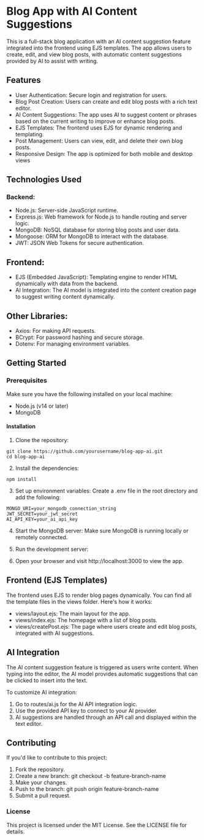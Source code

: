 # Blog App with AI Content Suggestions
This is a full-stack blog application with an AI content suggestion feature integrated into the frontend using EJS templates. The app allows users to create, edit, and view blog posts, with automatic content suggestions provided by AI to assist with writing.   
   
## Features   
- User Authentication: Secure login and registration for users.
- Blog Post Creation: Users can create and edit blog posts with a rich text editor.
- AI Content Suggestions: The app uses AI to suggest content or phrases based on the current writing to improve or enhance blog posts.
- EJS Templates: The frontend uses EJS for dynamic rendering and templating.
- Post Management: Users can view, edit, and delete their own blog posts.
- Responsive Design: The app is optimized for both mobile and desktop views

## Technologies Used
### Backend:
- Node.js: Server-side JavaScript runtime.
- Express.js: Web framework for Node.js to handle routing and server logic.
- MongoDB: NoSQL database for storing blog posts and user data.
- Mongoose: ORM for MongoDB to interact with the database.
- JWT: JSON Web Tokens for secure authentication.

## Frontend:
- EJS (Embedded JavaScript): Templating engine to render HTML dynamically with data from the backend.
- AI Integration: The AI model is integrated into the content creation page to suggest writing content dynamically.

## Other Libraries:
- Axios: For making API requests.
- BCrypt: For password hashing and secure storage.
- Dotenv: For managing environment variables.

## Getting Started
### Prerequisites
Make sure you have the following installed on your local    machine:  

- Node.js (v14 or later)
- MongoDB
#### Installation
1. Clone the repository:
 ```
 git clone https://github.com/yourusername/blog-app-ai.git
cd blog-app-ai
```
2. Install the dependencies:
```
npm install
```
3. Set up environment variables: Create a .env file in the root directory and add the following:
```
MONGO_URI=your_mongodb_connection_string
JWT_SECRET=your_jwt_secret
AI_API_KEY=your_ai_api_key
```
4. Start the MongoDB server: Make sure MongoDB is running locally or remotely connected.

5. Run the development server:

6. Open your browser and visit http://localhost:3000 to view   the app.

## Frontend (EJS Templates)
The frontend uses EJS to render blog pages dynamically. You can find all the template files in the views folder. Here's how it works:

- views/layout.ejs: The main layout for the app.
- views/index.ejs: The homepage with a list of blog posts.
- views/createPost.ejs: The page where users create and edit blog posts, integrated with AI suggestions.

## AI Integration
The AI content suggestion feature is triggered as users write content. When typing into the editor, the AI model provides automatic suggestions that can be clicked to insert into the text.

To customize AI integration:

1. Go to routes/ai.js for the AI API integration logic.
2. Use the provided API key to connect to your AI provider.
3. AI suggestions are handled through an API call and displayed within the text editor.

## Contributing
If you'd like to contribute to this project:

1. Fork the repository.
2. Create a new branch: git checkout -b feature-branch-name
3. Make your changes.
4. Push to the branch: git push origin feature-branch-name
5. Submit a pull request.

### License
This project is licensed under the MIT License. See the LICENSE file for details.

